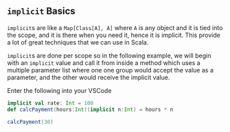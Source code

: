 ## `implicit` Basics

`implicit`s are like a `Map[Class[A], A]` where `A` is any object and it is tied into the scope, and it is there when you need it, hence it is implicit. This provide a lot of great techniques that we can use in Scala.

`implicit`s are done per scope so in the following example, we will begin with an `implicit` value and call it from inside a method which uses a multiple parameter list where one one group would accept the value as a parameter, and the other would receive the implicit value.

Enter the following into your VSCode

```scala
implicit val rate: Int = 100
def calcPayment(hours:Int)(implicit n:Int) = hours * n

calcPayment(30)
```
